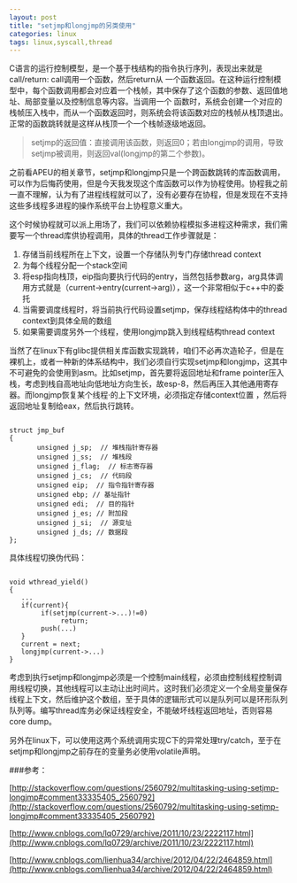 ```yaml
---
layout: post
title: "setjmp和longjmp的另类使用"
categories: linux
tags: linux,syscall,thread
---
```

C语言的运行控制模型，是一个基于栈结构的指令执行序列，表现出来就是call/return: call调用一个函数，然后return从 一个函数返回。在这种运行控制模型中，每个函数调用都会对应着一个栈帧，其中保存了这个函数的参数、返回值地址、局部变量以及控制信息等内容。当调用一个 函数时，系统会创建一个对应的栈帧压入栈中，而从一个函数返回时，则系统会将该函数对应的栈帧从栈顶退出。正常的函数跳转就是这样从栈顶一个一个栈帧逐级地返回。

>    setjmp的返回值：直接调用该函数，则返回0；若由longjmp的调用，导致setjmp被调用，则返回val(longjmp的第二个参数)。

之前看APEU的相关章节，setjmp和longjmp只是一个跨函数跳转的库函数调用，可以作为后悔药使用，但是今天我发现这个库函数可以作为协程使用。协程我之前一直不理解，认为有了进程线程就可以了，没有必要存在协程，但是发现在不支持这些多线程多进程的操作系统平台上协程意义重大。

这个时候协程就可以派上用场了，我们可以依赖协程模拟多进程这种需求，我们需要写一个thread库供协程调用，具体的thread工作步骤就是：

1. 存储当前线程所在上下文，设置一个存储队列专门存储thread context
2. 为每个线程分配一个stack空间
3. 将esp指向栈顶，eip指向要执行代码的entry，当然包括参数arg，arg具体调用方式就是（current->entry(current->arg)），这一个非常相似于c++中的委托
4. 当需要调度线程时，将当前执行代码设置setjmp，保存线程结构体中的thread context到具体全局的数组
5. 如果需要调度另外一个线程，使用longjmp跳入到线程结构thread context

当然了在linux下有glibc提供相关库函数实现跳转，咱们不必再次造轮子，但是在裸机上，或者一种新的体系结构中，我们必须自行实现setjmp和longjmp，这其中不可避免的会使用到asm。比如setjmp，首先要将返回地址和frame pointer压入栈，考虑到栈自高地址向低地址方向生长，故esp-8，然后再压入其他通用寄存器。而longjmp恢复某个线程·的上下文环境，必须指定存储context位置 ，然后将返回地址复制给eax，然后执行跳转。

<pre><code>	
struct jmp_buf
{
       unsigned j_sp;  // 堆栈指针寄存器
       unsigned j_ss;  // 堆栈段
       unsigned j_flag;  // 标志寄存器
       unsigned j_cs;  // 代码段
       unsigned eip;  // 指令指针寄存器
       unsigned ebp; // 基址指针
       unsigned edi;  // 目的指针
       unsigned j_es; // 附加段
       unsigned j_si;  // 源变址
       unsigned j_ds; // 数据段
};
</code></pre>

具体线程切换伪代码：

<pre><code>	
void wthread_yield()
{
   ...
   if(current){
        if(setjmp(current->...)!=0)
             return;
        push(...)
   }
   current = next;
   longjmp(current->...)
}
</code></pre>

考虑到执行setjmp和longjmp必须是一个控制main线程，必须由控制线程控制调用线程切换，其他线程可以主动让出时间片。这时我们必须定义一个全局变量保存线程上下文，然后维护这个数组，至于具体的逻辑形式可以是队列可以是环形队列队列等。编写thread库务必保证线程安全，不能破坏线程返回地址，否则容易core dump。

另外在linux下，可以使用这两个系统调用实现C下的异常处理try/catch，至于在setjmp和longjmp之前存在的变量务必使用volatile声明。

 
###参考：

[http://stackoverflow.com/questions/2560792/multitasking-using-setjmp-longjmp#comment33335405_2560792](http://stackoverflow.com/questions/2560792/multitasking-using-setjmp-longjmp#comment33335405_2560792)

[http://www.cnblogs.com/lq0729/archive/2011/10/23/2222117.html](http://www.cnblogs.com/lq0729/archive/2011/10/23/2222117.html)

[http://www.cnblogs.com/lienhua34/archive/2012/04/22/2464859.html](http://www.cnblogs.com/lienhua34/archive/2012/04/22/2464859.html)